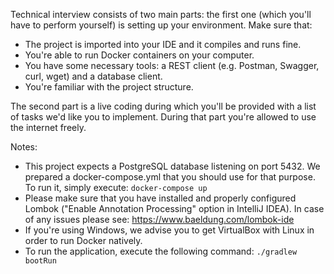 Technical interview consists of two main parts: the first one (which you'll have to perform yourself) is setting up your environment. Make sure that:

- The project is imported into your IDE and it compiles and runs fine.
- You're able to run Docker containers on your computer.
- You have some necessary tools: a REST client (e.g. Postman, Swagger, curl, wget) and a database client.
- You're familiar with the project structure.

The second part is a live coding during which you'll be provided with a list of tasks we'd like you to implement. During that part you're allowed to use the internet freely.

Notes:
- This project expects a PostgreSQL database listening on port 5432. We prepared a docker-compose.yml that you should use for that purpose. To run it, simply execute:
`docker-compose up`
- Please make sure that you have installed and properly configured Lombok ("Enable Annotation Processing" option in IntelliJ IDEA). In case of any issues please see: https://www.baeldung.com/lombok-ide
- If you're using Windows, we advise you to get VirtualBox with Linux in order to run Docker natively.
- To run the application, execute the following command:
`./gradlew bootRun`